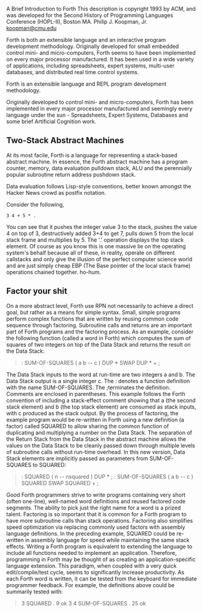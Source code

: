 A Brief Introduction to Forth
This description is copyright 1993 by ACM, and was developed for the Second History of Programming Languages Conference (HOPL-II), Boston MA.
Philip J. Koopman, Jr.
koopman@cmu.edu


Forth is both an extensible language and an interactive program development methodology. Originally developed for small embedded control mini- and micro-computers, Forth seems to have been implemented on every major processor manufactured. It has been used in a wide variety of applications, including spreadsheets, expert systems, multi-user databases, and distributed real time control systems.

Forth is an extensible language and REPL program development methodology.

Originally developed to control mini- and micro-computers, Forth has been implemented in every major processor manufactured and seemingly every language under the sun - Spreadsheets, Expert Systems, Databases and some brief Artificial Cognition work.

## Two-Stack Abstract Machines

At its most facile, Forth is a language for representing a stack-based abstract machine. In essence, the Forth abstract machine has a program counter, memory, data evaluation pulldown stack, ALU and the perennially popular subroutine return address pushdown stack.

Data evaluation follows Lisp-style conventions, better known amongst the Hacker News crowd as postfix notation.

Consider the following,
```forth
3 4 + 5 * .
```
You can see that it pushes the integer value 3 to the stack, pushes the value 4 on top of 3, destructively added 3+4 to get 7, pulls down 5 from the local stack frame and multiplies by 5. The '.' operation displays the top stack element. Of course as you know this is one massive lie on the operating system's behalf because all of these, in reality, operate on different callstacks and only give the illusion of the perfect computer science world and are just simply cheap EBP (The Base pointer of the local stack frame) operations chained together. ho-hum.
## Factor your shit
On a more abstract level, Forth use RPN not necessarily to achieve a direct goal, but rather as a means for simple syntax. Small, simple programs perform complex functions that are written by reusing common code sequence through factoring.
Subroutine calls and returns are an important part of Forth programs and the factoring process. As an example, consider the following function (called a word in Forth) which computes the sum of squares of two integers on top of the Data Stack and returns the result on the Data Stack:
>  : SUM-OF-SQUARES   ( a b -- c )   DUP *   SWAP   DUP *  +  ;

The Data Stack inputs to the word at run-time are two integers a and b. The Data Stack output is a single integer c. The : denotes a function definition with the name SUM-OF-SQUARES. The ;terminates the definition. Comments are enclosed in parentheses. This example follows the Forth convention of including a stack-effect comment showing that a (the second stack element) and b (the top stack element) are consumed as stack inputs, with c produced as the stack output.
By the process of factoring, the example program would be re-written in Forth using a new definition (a factor) called SQUARED to allow sharing the common function of duplicating and multiplying a number on the Data Stack. The separation of the Return Stack from the Data Stack in the abstract machine allows the values on the Data Stack to be cleanly passed down through multiple levels of subroutine calls without run-time overhead. In this new version, Data Stack elements are implicitly passed as parameters from SUM-OF-SQUARES to SQUARED:
> : SQUARED   ( n -- nsquared )     DUP *  ;
> : SUM-OF-SQUARES   ( a b -- c )  SQUARED  SWAP SQUARED  +  ;

Good Forth programmers strive to write programs containing very short (often one-line), well-named word definitions and reused factored code segments. The ability to pick just the right name for a word is a prized talent. Factoring is so important that it is common for a Forth program to have more subroutine calls than stack operations. Factoring also simplifies speed optimization via replacing commonly used factors with assembly language definitions. In the preceding example, SQUARED could be re-written in assembly language for speed while maintaining the same stack effects.
Writing a Forth program is equivalent to extending the language to include all functions needed to implement an application. Therefore, programming in Forth may be thought of as creating an application-specific language extension. This paradigm, when coupled with a very quick edit/compile/test cycle, seems to significantly increase productivity. As each Forth word is written, it can be tested from the keyboard for immediate programmer feedback. For example, the definitions above could be summarily tested with:
> 3 SQUARED .   9 ok
> 3 4 SUM-OF-SQUARES .   25 ok
